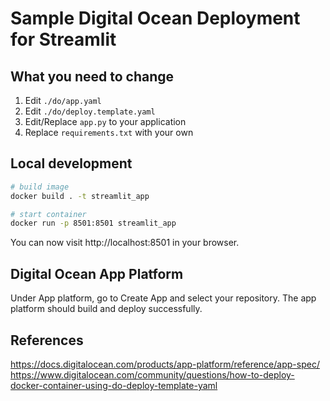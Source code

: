 # Sample Digital Ocean Deployment for Streamlit

## What you need to change
1. Edit ```./do/app.yaml```
2. Edit ```./do/deploy.template.yaml```
3. Edit/Replace ```app.py``` to your application
4. Replace ```requirements.txt``` with your own

## Local development
```sh
# build image
docker build . -t streamlit_app

# start container
docker run -p 8501:8501 streamlit_app
```
You can now visit http://localhost:8501 in your browser.

## Digital Ocean App Platform
Under App platform, go to Create App and select your repository. The app platform should build and deploy successfully. 

## References
https://docs.digitalocean.com/products/app-platform/reference/app-spec/
https://www.digitalocean.com/community/questions/how-to-deploy-docker-container-using-do-deploy-template-yaml